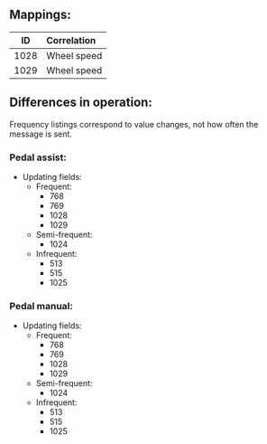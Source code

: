 ## Mappings:
| ID | Correlation |
| --- | :-- |
| 1028 | Wheel speed |
| 1029 | Wheel speed |

## Differences in operation:
Frequency listings correspond to value changes, not how often the message is sent.
### Pedal assist:
- Updating fields:
  - Frequent:
    - 768
    - 769
    - 1028
    - 1029
  - Semi-frequent:
    - 1024
  - Infrequent:
    - 513
    - 515
    - 1025

### Pedal manual:
- Updating fields:
  - Frequent:
    - 768
    - 769
    - 1028
    - 1029
  - Semi-frequent:
    - 1024
  - Infrequent:
    - 513
    - 515
    - 1025
